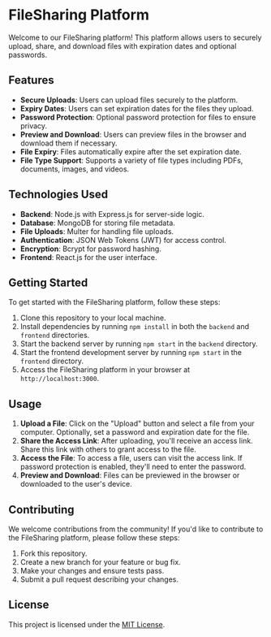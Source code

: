 # FileSharing Platform

Welcome to our FileSharing platform! This platform allows users to securely upload, share, and download files with expiration dates and optional passwords.

## Features

- **Secure Uploads**: Users can upload files securely to the platform.
- **Expiry Dates**: Users can set expiration dates for the files they upload.
- **Password Protection**: Optional password protection for files to ensure privacy.
- **Preview and Download**: Users can preview files in the browser and download them if necessary.
- **File Expiry**: Files automatically expire after the set expiration date.
- **File Type Support**: Supports a variety of file types including PDFs, documents, images, and videos.

## Technologies Used

- **Backend**: Node.js with Express.js for server-side logic.
- **Database**: MongoDB for storing file metadata.
- **File Uploads**: Multer for handling file uploads.
- **Authentication**: JSON Web Tokens (JWT) for access control.
- **Encryption**: Bcrypt for password hashing.
- **Frontend**: React.js for the user interface.

## Getting Started

To get started with the FileSharing platform, follow these steps:

1. Clone this repository to your local machine.
2. Install dependencies by running `npm install` in both the `backend` and `frontend` directories.
3. Start the backend server by running `npm start` in the `backend` directory.
4. Start the frontend development server by running `npm start` in the `frontend` directory.
5. Access the FileSharing platform in your browser at `http://localhost:3000`.

## Usage

1. **Upload a File**: Click on the "Upload" button and select a file from your computer. Optionally, set a password and expiration date for the file.
2. **Share the Access Link**: After uploading, you'll receive an access link. Share this link with others to grant access to the file.
3. **Access the File**: To access a file, users can visit the access link. If password protection is enabled, they'll need to enter the password.
4. **Preview and Download**: Files can be previewed in the browser or downloaded to the user's device.

## Contributing

We welcome contributions from the community! If you'd like to contribute to the FileSharing platform, please follow these steps:

1. Fork this repository.
2. Create a new branch for your feature or bug fix.
3. Make your changes and ensure tests pass.
4. Submit a pull request describing your changes.

## License

This project is licensed under the [MIT License](LICENSE).
